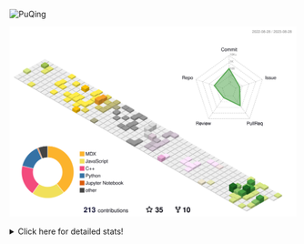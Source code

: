 ![PuQing](https://user-images.githubusercontent.com/27223114/171565019-9a56fae6-b08b-421f-99db-7e830da42371.png)

![](./profile-3d-contrib/profile-season-animate.svg)

<details>
<summary>Click here for detailed stats!</summary>

<!--START_SECTION:waka-->
![Lines of code](https://img.shields.io/badge/From%20Hello%20World%20I%27ve%20Written-781.1%20thousand%20lines%20of%20code-blue)

**🐱 My GitHub Data** 

> 📦 255.2 kB Used in GitHub's Storage 
 > 
> 🏆 159 Contributions in the Year 2023
 > 
> 🚫 Not Opted to Hire
 > 
> 📜 30 Public Repositories 
 > 
> 🔑 27 Private Repositories 
 > 
**I'm an Early 🐤** 

```text
🌞 Morning                367 commits         ███░░░░░░░░░░░░░░░░░░░░░░   13.56 % 
🌆 Daytime                1315 commits        ████████████░░░░░░░░░░░░░   48.60 % 
🌃 Evening                256 commits         ██░░░░░░░░░░░░░░░░░░░░░░░   09.46 % 
🌙 Night                  768 commits         ███████░░░░░░░░░░░░░░░░░░   28.38 % 
```


📊 **This Week I Spent My Time On** 

```text
💬 Programming Languages: 
Markdown                 12 hrs 55 mins      ███████████████████░░░░░░   76.95 % 
JavaScript               1 hr 1 min          ██░░░░░░░░░░░░░░░░░░░░░░░   06.09 % 
Python                   1 hr                ██░░░░░░░░░░░░░░░░░░░░░░░   06.02 % 
ActionScript 3           30 mins             █░░░░░░░░░░░░░░░░░░░░░░░░   03.01 % 
CSS                      27 mins             █░░░░░░░░░░░░░░░░░░░░░░░░   02.74 % 

🔥 Editors: 
Obsidian                 12 hrs 51 mins      ███████████████████░░░░░░   76.55 % 
VS Code                  3 hrs 56 mins       ██████░░░░░░░░░░░░░░░░░░░   23.45 % 

💻 Operating System: 
Windows                  16 hrs 48 mins      █████████████████████████   100.00 % 
```


<!--END_SECTION:waka-->
</details>
